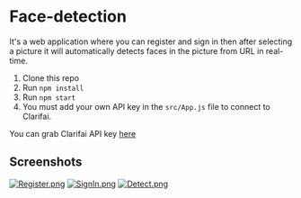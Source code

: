 # Face-detection

It's a web application where you can register and sign in then after selecting a picture it will automatically detects faces in the picture from URL in real-time.

1. Clone this repo
2. Run `npm install`
3. Run `npm start`
4. You must add your own API key in the `src/App.js` file to connect to Clarifai.

You can grab Clarifai API key [here](https://www.clarifai.com/)

## Screenshots

[![Register.png](https://i.postimg.cc/FKRwnkBT/Register.png)](https://postimg.cc/hXkCXvgm)
[![SignIn.png](https://i.postimg.cc/j2z1JHDS/SignIn.png)](https://postimg.cc/Pv5yg8bg)
[![Detect.png](https://i.postimg.cc/G3kgKjpc/Detect.png)](https://postimg.cc/DmwcyLsD)
